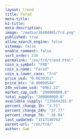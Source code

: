 ```yaml
---
layout: trend
title: Farad
meta-title: 
h1-title: 
meta-description: 
image: "/media/16404865/frd.png"
published: true
allow_search_engine: false
sitemap: false
enable_comment: false
sort_order: 538
permalink: "/en/frd/trend.html"
coin_a_symbol: "FRD"
coin_a_name: "Farad"
coin_a_lower_case: "frd"
price_usd: "0.0639351"
price_btc: "0.00000544"
24h_volume_usd: "6961.22"
market_cap_usd: "200000000.0"
total_supply: "200000000.0"
available_supply: "135644265.0"
percent_change_1h: "3.71"
percent_change_24h: "37.77"
percent_change_7d: "-10.04"
last_updated: "1517140763"
parent-url: "/en/frd/"
author: Sam
---
```


